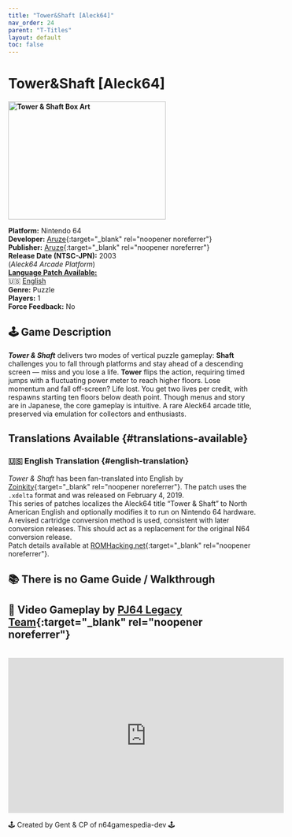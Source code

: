 ```yaml
---
title: "Tower&Shaft [Aleck64]"
nav_order: 24
parent: "T-Titles"
layout: default
toc: false
---
```


# Tower&Shaft [Aleck64]

<b>
<img src="https://images.launchbox-app.com/326385a4-84ec-4b81-9e3e-0128a2a4dca8.png" alt="Tower & Shaft Box Art" width="320" height="240" />
</b>

**Platform:** Nintendo 64  
**Developer:** [Aruze](https://en.wikipedia.org/wiki/Universal_Entertainment){:target="_blank" rel="noopener noreferrer"}  
**Publisher:** [Aruze](https://en.wikipedia.org/wiki/Universal_Entertainment){:target="_blank" rel="noopener noreferrer"}  
**Release Date (NTSC-JPN):** 2003  
(*Aleck64 Arcade Platform*)  
[**Language Patch Available:**](#translations-available)  
🇺🇸 [English](#english-translation)  
**Genre:** Puzzle  
**Players:** 1  
**Force Feedback:** No  

## 🕹️ Game Description
<em><strong>Tower & Shaft</strong></em> delivers two modes of vertical puzzle gameplay: <strong>Shaft</strong> challenges you to fall through platforms and stay ahead of a descending screen — miss and you lose a life. <strong>Tower</strong> flips the action, requiring timed jumps with a fluctuating power meter to reach higher floors. Lose momentum and fall off-screen? Life lost. You get two lives per credit, with respawns starting ten floors below death point. Though menus and story are in Japanese, the core gameplay is intuitive. A rare Aleck64 arcade title, preserved via emulation for collectors and enthusiasts.

## Translations Available {#translations-available}  
### 🇺🇸 English Translation {#english-translation}  
*Tower & Shaft* has been fan-translated into English by [Zoinkity](https://www.romhacking.net/community/803/){:target="_blank" rel="noopener noreferrer"}. The patch uses the `.xdelta` format and was released on February 4, 2019.  
This series of patches localizes the Aleck64 title “Tower & Shaft” to North American English and optionally modifies it to run on Nintendo 64 hardware. A revised cartridge conversion method is used, consistent with later conversion releases. This should act as a replacement for the original N64 conversion release.  
Patch details available at [ROMHacking.net](https://www.romhacking.net/translations/4228/){:target="_blank" rel="noopener noreferrer"}.

## 📚 There is no Game Guide / Walkthrough

## 🎥 Video Gameplay by [PJ64 Legacy Team](https://www.youtube.com/@pj64legacyteam){:target="_blank" rel="noopener noreferrer"}  
<br />  
<iframe width="560" height="315" src="https://www.youtube.com/embed/TlVDa8NgIWA" title="Tower & Shaft Gameplay – Aleck64" frameborder="0" allowfullscreen></iframe>

🕹️ Created by Gent & CP of n64gamespedia-dev 🕹️

<!-- Vault Format: n64gamespedia-dev -->
<!-- Protocol Source: _vault-specs/format-protocol.md -->
